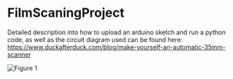 # FilmScaningProject

Detailed description into how to upload an arduino sketch and run a python code, as well as the circuit diagram used can be found here: https://www.duckafterduck.com/blog/make-yourself-an-automatic-35mm-scanner

![Figure 1](https://user-images.githubusercontent.com/20731547/107440359-7b239180-6b01-11eb-9515-db5beb3c056b.jpg)
